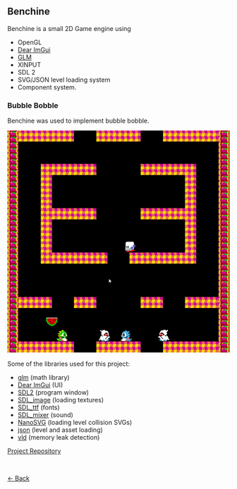 
## Benchine

Benchine is a small 2D Game engine using 
- OpenGL
- [Dear ImGui](https://github.com/ocornut/imgui)
- [GLM](https://glm.g-truc.net/)
- XINPUT
- SDL 2
- SVG/JSON level loading system
- Component system.

### Bubble Bobble

Benchine was used to implement bubble bobble.

![BubbleBobble](../Images/BubbleBobble.png)

Some of the libraries used for this project:
- [glm](https://glm.g-truc.net/0.9.9/index.html) (math library)
- [Dear ImGui](https://github.com/ocornut/imgui) (UI)
- [SDL2](https://www.libsdl.org/) (program window)
- [SDL_image](https://www.libsdl.org/projects/SDL_image/) (loading textures)
- [SDL_ttf](https://www.libsdl.org/projects/SDL_ttf/) (fonts)
- [SDL_mixer](https://www.libsdl.org/projects/SDL_mixer/) (sound)
- [NanoSVG](https://github.com/memononen/nanosvg) (loading level collision SVGs)
- [json](https://github.com/nlohmann/json) (level and asset loading)
- [vld](https://kinddragon.github.io/vld/) (memory leak detection)


[Project Repository](https://github.com/DatTestBench/Benchine)

<br>

[<- Back](../index.md)
